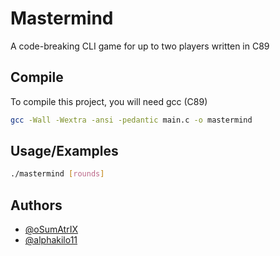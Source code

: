 # Mastermind

A code-breaking CLI game for up to two players written in C89
## Compile

To compile this project, you will need gcc (C89)

```bash
gcc -Wall -Wextra -ansi -pedantic main.c -o mastermind
```
    
## Usage/Examples

```bash
./mastermind [rounds]
```

## Authors

- [@oSumAtrIX](https://osumatrix.me)
- [@alphakilo11](https://github.com/alphakilo11)
